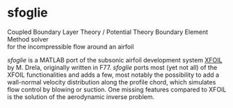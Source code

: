 # sfoglie
Coupled Boundary Layer Theory / Potential Theory Boundary Element Method solver   
for the incompressible flow around an airfoil



*sfoglie* is a MATLAB port of the subsonic airfoil development system [XFOIL](https://web.mit.edu/drela/Public/web/xfoil/) 
by M. Drela, originally written in F77. *sfoglie* ports most (yet not all) of the XFOIL functionalities and adds a few, most
notably the possibility to add a wall-normal velocity distribution along the profile chord, which simulates flow control
by blowing or suction. One missing features compared to XFOIL is the solution of the aerodynamic inverse problem.



